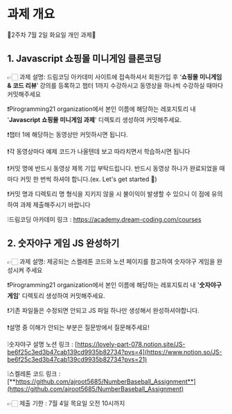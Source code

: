 # 과제 개요
💚2주차 7월 2일 화요일 개인 과제🤍

## 1. Javascript 쇼핑몰 미니게임 클론코딩

👉🏻 과제 설명: 드림코딩 아카데미 사이트에 접속하셔서 회원가입 후 ‘**쇼핑몰 미니게임 & 코드 리뷰**’ 강의를 등록하고 챕터 1까지 수강하시고 동영상을 하나씩 수강하실 때마다 커밋해주세요

❗️Pirogramming21 organization에서 본인 이름에 해당하는 레포지토리 내 '**Javascript 쇼핑몰 미니게임 과제**' 디렉토리 생성하여 커밋해주세요.

❗️챕터 1에 해당하는 동영상만 커밋하시면 됩니다.

❗️각 동영상마다 예제 코드가 나올텐데 보고 따라치면서 학습하시면 됩니다

❗️커밋 명에 반드시 동영상 제목 기입 부탁드립니다. 반드시 동영상 하나가 완료되었을 때마다 커밋 한 번씩 하셔야 합니다.(ex. Let's get started 🙌)

❗️커밋 명과 디렉토리 명 형식을 지키지 않을 시 불이익이 발생할 수 있으니 이 점에 유의하여 과제 제출해주시기 바랍니다

❕드림코딩 아카데미 링크 : https://academy.dream-coding.com/courses


## 2. 숫자야구 게임 JS 완성하기

👉🏻 과제 설명: 제공되는 스켈레톤 코드와 노션 페이지를 참고하여 숫자야구 게임을 완성시켜 주세요

❗️Pirogramming21 organization에서 본인 이름에 해당하는 레포지토리 내 '**숫자야구 게임**' 디렉토리 생성하여 커밋해주세요.

❗️기존 파일들은 수정되면 안되고 JS 파일 하나만 생성해서 완성하셔야합니다.

❗️설명 중 이해가 안되는 부분은 질문방에서 질문해주세요!

❕숫자야구 설명 노션 링크 : [https://lovely-part-078.notion.site/JS-be6f25c3ed3b47cab139cd9935b82734?pvs=4](https://www.notion.so/JS-be6f25c3ed3b47cab139cd9935b82734?pvs=21)

❕스켈레톤 코드 링크 : [**https://github.com/ajroot5685/NumberBaseball_Assignment**](https://github.com/ajroot5685/NumberBaseball_Assignment)

👉🏻 제출 기한 :  7월 4일 목요일 오전 10시까지
